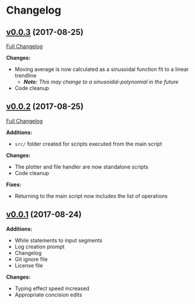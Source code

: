 # Changelog
## [v0.0.3](https://github.com/aemx/geweva/tree/0.0.3) (2017-08-25)

[Full Changelog](https://github.com/aemx/geweva/compare/0.0.2...0.0.3)

**Changes:**

- Moving average is now calculated as a sinusoidal function fit to a linear trendline
    - _**Note:** This may change to a sinusoidal-polynomial in the future_
- Code cleanup

## [v0.0.2](https://github.com/aemx/geweva/tree/0.0.2) (2017-08-25)

[Full Changelog](https://github.com/aemx/geweva/compare/0.0.1...0.0.2)

**Additions:**

- `src/` folder created for scripts executed from the main script

**Changes:**

- The plotter and file handler are now standalone scripts
- Code cleanup

**Fixes:**

- Returning to the main script now includes the list of operations

## [v0.0.1](https://github.com/aemx/geweva/tree/0.0.1) (2017-08-24)

**Additions:**

- While statements to input segments
- Log creation prompt
- Changelog
- Git ignore file
- License file

**Changes:**

- Typing effect speed increased
- Appropriate concision edits
